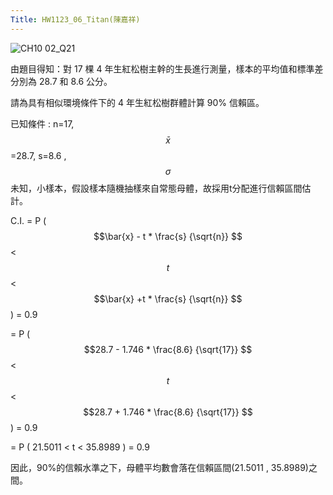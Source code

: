 ```yaml
---
Title: HW1123_06_Titan(陳嘉祥)
---  
```


![CH10 02_Q21](https://github.com/user-attachments/assets/f6ec582d-105b-4da2-8001-6726b6574231)

由題目得知：對 17 棵 4 年生紅松樹主幹的生長進行測量，樣本的平均值和標準差分別為 28.7 和 8.6 公分。

請為具有相似環境條件下的 4 年生紅松樹群體計算 90% 信賴區。

已知條件 : n=17, $$\bar{x} $$=28.7, s=8.6 , $$\sigma $$未知，小樣本，假設樣本隨機抽樣來自常態母體，故採用t分配進行信賴區間估計。 

C.I. = P ( $$\bar{x} - t * \frac{s} {\sqrt{n}} $$ < $$t $$ < $$\bar{x} +t * \frac{s} {\sqrt{n}} $$ ) = 0.9  

= P ( $$28.7 - 1.746 * \frac{8.6} {\sqrt{17}} $$ < $$t $$ < $$28.7 + 1.746 * \frac{8.6} {\sqrt{17}} $$ ) = 0.9  

= P ( 21.5011 < t < 35.8989 ) = 0.9 

因此，90%的信賴水準之下，母體平均數會落在信賴區間(21.5011 , 35.8989)之間。

